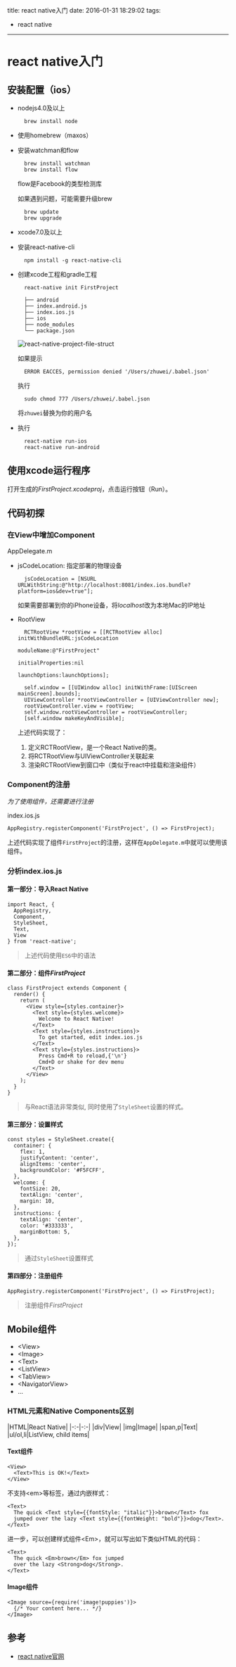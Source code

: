 title: react native入门
date: 2016-01-31 18:29:02
tags:
- react native

---

# react native入门

## 安装配置（ios）

* nodejs4.0及以上

		brew install node

* 使用homebrew（maxos）
* 安装watchman和flow

		brew install watchman
		brew install flow
		
	flow是Facebook的类型检测库
	
	如果遇到问题，可能需要升级brew
	
		brew update
		brew upgrade
		
* xcode7.0及以上
* 安装react-native-cli

		npm install -g react-native-cli
		
* 创建xcode工程和gradle工程

		react-native init FirstProject
		
		├── android
		├── index.android.js
		├── index.ios.js
		├── ios
		├── node_modules
		└── package.json			
		
	![react-native-project-file-struct](http://image17-c.poco.cn/mypoco/myphoto/20160217/17/17349718220160217175006060_640.jpg?848x1182_130)	
	
	如果提示
	
		ERROR EACCES, permission denied '/Users/zhuwei/.babel.json'
	
	执行
	
		sudo chmod 777 /Users/zhuwei/.babel.json
		
	将`zhuwei`替换为你的用户名
		
* 执行

		react-native run-ios
		react-native run-android	

## 使用xcode运行程序

打开生成的*FirstProject.xcodeproj*，点击运行按钮（Run）。

 	
## 代码初探

### 在View中增加Component

AppDelegate.m

* jsCodeLocation: 指定部署的物理设备

		jsCodeLocation = [NSURL URLWithString:@"http://localhost:8081/index.ios.bundle?platform=ios&dev=true"];
		
	如果需要部署到你的iPhone设备，将*localhost*改为本地Mac的IP地址
		
* 	RootView

		
		  RCTRootView *rootView = [[RCTRootView alloc] initWithBundleURL:jsCodeLocation
		                                                      moduleName:@"FirstProject"
		                                               initialProperties:nil
		                                                   launchOptions:launchOptions];
		
		  self.window = [[UIWindow alloc] initWithFrame:[UIScreen mainScreen].bounds];
		  UIViewController *rootViewController = [UIViewController new];
		  rootViewController.view = rootView;
		  self.window.rootViewController = rootViewController;
		  [self.window makeKeyAndVisible];
		

	上述代码实现了：
	1. 定义RCTRootView，是一个React Native的类。
	2. 将RCTRootView与UIViewController关联起来
	3. 渲染RCTRootView到窗口中（类似于react中挂载和渲染组件）
	
### Component的注册	

*为了使用组件，还需要进行注册*

index.ios.js

	AppRegistry.registerComponent('FirstProject', () => FirstProject);	
		
上述代码实现了组件`FirstProject`的注册，这样在`AppDelegate.m`中就可以使用该组件。
	
### 分析index.ios.js

#### 第一部分：导入React Native

	import React, {
	  AppRegistry,
	  Component,
	  StyleSheet,
	  Text,
	  View
	} from 'react-native';
	
> 上述代码使用`ES6`中的语法

#### 第二部分：组件*FirstProject*

	class FirstProject extends Component {
	  render() {
	    return (
	      <View style={styles.container}>
	        <Text style={styles.welcome}>
	          Welcome to React Native!
	        </Text>
	        <Text style={styles.instructions}>
	          To get started, edit index.ios.js
	        </Text>
	        <Text style={styles.instructions}>
	          Press Cmd+R to reload,{'\n'}
	          Cmd+D or shake for dev menu
	        </Text>
	      </View>
	    );
	  }
	}
	
> 与React语法非常类似, 同时使用了`StyleSheet`设置的样式。
	
#### 第三部分：设置样式

	const styles = StyleSheet.create({
	  container: {
	    flex: 1,
	    justifyContent: 'center',
	    alignItems: 'center',
	    backgroundColor: '#F5FCFF',
	  },
	  welcome: {
	    fontSize: 20,
	    textAlign: 'center',
	    margin: 10,
	  },
	  instructions: {
	    textAlign: 'center',
	    color: '#333333',
	    marginBottom: 5,
	  },
	});

> 通过`StyleSheet`设置样式

#### 第四部分：注册组件

	AppRegistry.registerComponent('FirstProject', () => FirstProject);	
	
> 注册组件*FirstProject*	

## Mobile组件

* \<View\>
* \<Image\>
* \<Text\>
* \<ListView\>
* \<TabView\>
* \<NavigatorView\>
* ...

### HTML元素和Native Components区别

|HTML|React Native|
|-:-|-:-|
|div|View|
|img|Image|
|span,p|Text|
|ul/ol,li|ListView, child items|

#### Text组件

	<View>
	  <Text>This is OK!</Text>
	</View>

不支持\<em\>等标签，通过内嵌样式：

	<Text>
	  The quick <Text style={{fontStyle: "italic"}}>brown</Text> fox
	  jumped over the lazy <Text style={{fontWeight: "bold"}}>dog</Text>.
	</Text>
	
进一步，可以创建样式组件\<Em\>，就可以写出如下类似HTML的代码：

	<Text>
	  The quick <Em>brown</Em> fox jumped
	  over the lazy <Strong>dog</Strong>.
	</Text>	


#### Image组件

	<Image source={require('image!puppies')}>
	  {/* Your content here... */}
	</Image>
	
	



## 参考

* [react native官网](http://facebook.github.io/react-native/docs/getting-started.html)

